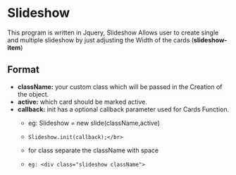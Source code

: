 # Slideshow
 This program is written in Jquery, Slideshow Allows user to create single and multiple slideshow by just adjusting the Width of the cards (**slideshow-item**) </br>
 
 ## Format  
  * **className:**  your custom class which will be passed in the Creation of the object.
  * **active:** which card should be marked active.
  * **callback:** init has a optional callback parameter used for Cards Function.
     * eg: Slideshow = new slide(className,active)
     * ```Slideshow.init(callback);</br>```

     * for class separate the className with space
     * ```eg: <div class="slideshow className">```
 

